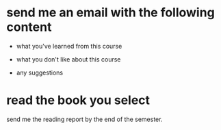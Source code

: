 # send me an email with the following content

* what you've learned from this course

* what you don't like about this course

* any suggestions

# read the book you select 

send me the reading report by the end of the semester.
